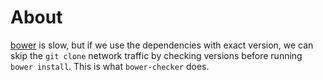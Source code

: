 About
=======
[bower](http://bower.io/) is slow, but if we use the dependencies with exact version,
we can skip the `git clone` network traffic by checking versions before running `bower install`.
This is what `bower-checker` does.
